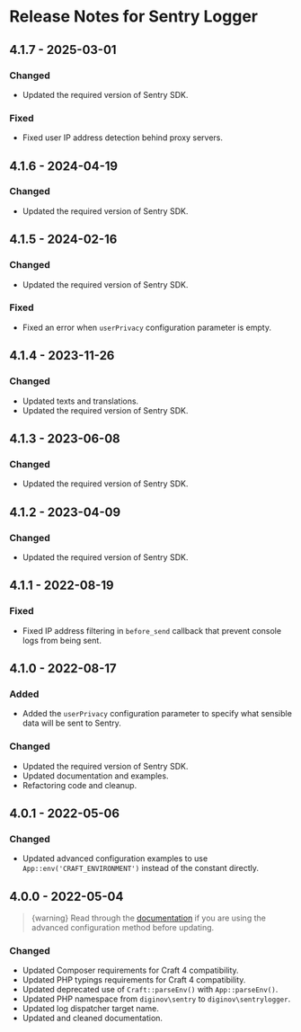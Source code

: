 # Release Notes for Sentry Logger

## 4.1.7 - 2025-03-01

### Changed
- Updated the required version of Sentry SDK.

### Fixed
- Fixed user IP address detection behind proxy servers.

## 4.1.6 - 2024-04-19

### Changed
- Updated the required version of Sentry SDK.

## 4.1.5 - 2024-02-16

### Changed
- Updated the required version of Sentry SDK.

### Fixed
- Fixed an error when `userPrivacy` configuration parameter is empty.

## 4.1.4 - 2023-11-26

### Changed
- Updated texts and translations.
- Updated the required version of Sentry SDK.

## 4.1.3 - 2023-06-08

### Changed
- Updated the required version of Sentry SDK.

## 4.1.2 - 2023-04-09

### Changed
- Updated the required version of Sentry SDK.

## 4.1.1 - 2022-08-19

### Fixed
- Fixed IP address filtering in `before_send` callback that prevent console logs from being sent.

## 4.1.0 - 2022-08-17

### Added
- Added the `userPrivacy` configuration parameter to specify what sensible data will be sent to Sentry.

### Changed
- Updated the required version of Sentry SDK.
- Updated documentation and examples.
- Refactoring code and cleanup.

## 4.0.1 - 2022-05-06

### Changed
- Updated advanced configuration examples to use `App::env('CRAFT_ENVIRONMENT')` instead of the constant directly.

## 4.0.0 - 2022-05-04

> {warning} Read through the [documentation](https://github.com/diginov/craft-sentry-logger/blob/main/README.md) if you are using the advanced configuration method before updating.

### Changed
- Updated Composer requirements for Craft 4 compatibility.
- Updated PHP typings requirements for Craft 4 compatibility.
- Updated deprecated use of `Craft::parseEnv()` with `App::parseEnv()`.
- Updated PHP namespace from `diginov\sentry` to `diginov\sentrylogger`.
- Updated log dispatcher target name.
- Updated and cleaned documentation.

